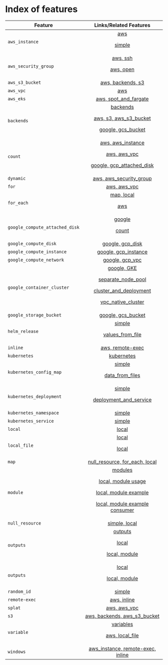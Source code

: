 # Index of features

| Feature                        | Links/Related Features  |
| -------------                  |:-------------:|
| `aws_instance`                 | [aws](aws/aws_instance) <p/> [simple](aws/aws_instance/simple) |
| `aws_security_group`           | [aws, ssh](aws/aws_security_group/ssh) <p/> [aws, open](aws/aws_security_group/open) |
| `aws_s3_bucket`                | [aws, backends, s3](backends/s3/aws_s3_bucket) |
| `aws_vpc`                      | [aws](aws/aws_vpc/simple) |
| `aws_eks`                      | [aws, spot_and_fargate](aws/aws_eks/fargate/spot_and_fargate) |
| `backends`                     | [backends](backends) <p/> [aws, s3, aws_s3_bucket](backends/s3/aws_s3_bucket) <p/> [google, gcs_bucket](backends/gcs/google_storage_bucket) |
| `count`                        | [aws, aws_instance](aws/aws_instance/count) <p/> [aws, aws_vpc](aws/aws_vpc/count) <p/> [google, gcp_attached_disk](google/google_compute_attached_disk/count) |
| `dynamic`                      | [aws, aws_security_group](aws/aws_security_group/dynamic) |
| `for`                          | [aws, aws_vpc](aws/aws_vpc/for) |
| `for_each`                     | [map, local](local/null_resource/for_each) <p/> [aws](aws/aws_instance/for_each) |
| `google_compute_attached_disk` | [google](google/google_compute_attached_disk/simple) <p/> [count](google/google_compute_attached_disk/count) |
| `google_compute_disk`          | [google, gcp_disk](google/google_compute_disk/simple) |
| `google_compute_instance`      | [google, gcp_instance](google/google_compute_instance/simple) |
| `google_compute_network`       | [google, gcp_vpc](google/google_compute_network/simple) |
| `google_container_cluster`     | [google, GKE](google/google_container_cluster/simple) <p/> [separate_node_pool](google/google_container_cluster/separate_node_pool) <p/> [cluster_and_deployment](google/google_container_cluster/cluster_and_deployment) <p/> [vpc_native_cluster](google/google_container_cluster/vpc_native_cluster) |
| `google_storage_bucket`        | [google, gcs_bucket](google/google_storage_bucket/simple) |
| `helm_release`                 | [simple](helm/helm_release/simple) <p/> [values_from_file](helm/helm_release/values_from_file) |
| `inline`                       | [aws, remote-exec](aws/aws_instance/remote-exec/inline/) |
| `kubernetes`                   | [kubernetes](kubernetes) |
| `kubernetes_config_map`        | [simple](kubernetes/kubernetes_config_map/simple) <p/> [data_from_files](kubernetes/kubernetes_config_map/from_files) |
| `kubernetes_deployment`        | [simple](kubernetes/kubernetes_deployment/simple) <p/> [deployment_and_service](kubernetes/kubernetes_deployment/deployment_and_service) |
| `kubernetes_namespace`         | [simple](kubernetes/kubernetes_namespace/simple) |
| `kubernetes_service`           | [simple](kubernetes/kubernetes_service/simple) |
| `local`                        | [local](local) |
| `local_file`                   | [local](local/local_file/hello) <p/> [local](local/local_file/preexisting_file) |
| `map`                          | [null_resource, for_each, local](local/null_resource/for_each) |
| `module`                       | [modules](modules) <p/> [local, module usage](variables/local_file/module) <p/> [local, module example](modules/local_file/hello_module) <p/> [local, module example consumer](modules/local_file/hello_consumer) |
| `null_resource`                | [simple, local](local/null_resource/simple) |
| `outputs`                      | [outputs](outputs) <p/> [local](outputs/local_file/local_file) <p/> [local, module](outputs/local_file/module) |
| `outputs`                      | [local](outputs/local_file/local_file) <p/> [local, module](outputs/local_file/module) |
| `random_id`                    | [simple](aws/aws_s3_bucket/simple) |
| `remote-exec`                  | [aws, inline](aws/aws_instance/remote-exec/inline) |
| `splat`                        | [aws, aws_vpc](aws/aws_vpc/splat) |
| `s3`                           | [aws, backends, aws_s3_bucket](backends/s3/aws_s3_bucket) |
| `variable`                     | [variables](variables) <p/> [aws, local_file](variables/local_file/local_file) |
| `windows`                      | [aws_instance, remote-exec, inline](aws/aws_instance/remote-exec/inline/windows) |
